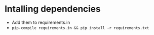 # Intalling dependencies

* Add them to requirements.in
* `pip-compile requirements.in && pip install -r requirements.txt`